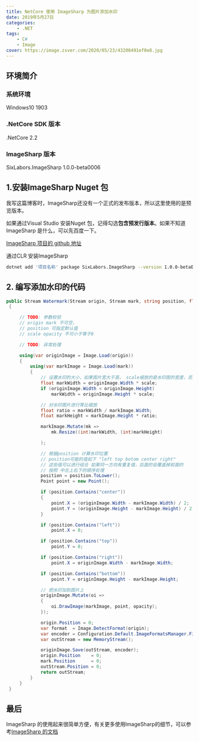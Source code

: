 ```yaml
---
title: NetCore 使用 ImageSharp 为图片添加水印
date: 2019年5月27日
categories:
    - .NET
tags: 
    - C#
    - Image
cover: https://image.zsver.com/2020/05/23/43208491ef0e8.jpg
---
```


## 环境简介

### 系统环境

Windows10 1903

### .NetCore SDK 版本

.NetCore 2.2

### ImageSharp 版本

SixLabors.ImageSharp  1.0.0-beta0006

## 1.安装ImageSharp Nuget 包

我写这篇博客时，ImageSharp还没有一个正式的发布版本，所以这里使用的是预览版本。

如果通过Visual Studio 安装Nuget 包，记得勾选**包含预发行版本**。如果不知道ImageSharp 是什么，可以先百度一下。

[ImageSharp 项目的 github 地址](https://github.com/SixLabors/ImageSharp)

通过CLR 安装ImageSharp

```bash
dotnet add '项目名称' package SixLabors.ImageSharp --version 1.0.0-beta0006
```

## 2. 编写添加水印的代码

```csharp
public Stream Watermark(Stream origin, Stream mark, string position, float scale, float opacity)
 {

     // TODO: 参数校验
     // origin mark 不可空，
     // position 可指定默认值
     // scale opacity 不可小于等于0

     // TODO: 异常处理

     using(var originImage = Image.Load(origin))
     {
         using(var markImage = Image.Load(mark))
         {
             // 设置水印的大小，如果图片宽大于高， scale缩放的是水印图的宽度，否则将应用到高度上
             float markWidth = originImage.Width * scale;
             if (originImage.Width < originImage.Height)
                 markWidth = originImage.Height * scale;

             // 对水印图片进行等比缩放
             float ratio = markWidth / markImage.Width;
             float markHeight = markImage.Height * ratio;

             markImage.Mutate(mk =>
                 mk.Resize((int)markWidth, (int)markHeight)

             );

             // 根据position 计算水印位置  
             // position可能的值如下 "left top botom center right"
             // 这些值可以进行组合 如果同一方向有重复值，后面的会覆盖掉前面的
             // 按照 中左上右下的顺序处理
             position = position.ToLower();
             Point point = new Point();

             if (position.Contains("center"))
             {
                 point.X = (originImage.Width - markImage.Width) / 2;
                 point.Y = (originImage.Height - markImage.Height) / 2;
             }

             if (position.Contains("left"))
                 point.X = 0;

             if (position.Contains("top"))
                 point.Y = 0;

             if (position.Contains("right"))
                 point.X = originImage.Width - markImage.Width;

             if (position.Contains("bottom"))
                 point.Y = originImage.Height - markImage.Height;

             // 把水印加到图片上
             originImage.Mutate(oi =>
             {
                 oi.DrawImage(markImage, point, opacity);
             });

             origin.Position = 0;
             var format  = Image.DetectFormat(origin);
             var encoder = Configuration.Default.ImageFormatsManager.FindEncoder(format);
             var outStream = new MemoryStream();

             originImage.Save(outStream, encoder);
             origin.Position    = 0;
             mark.Position      = 0;
             outStream.Position = 0;
             return outStream;
         }
     }
 }
```

## 最后

ImageSharp 的使用起来很简单方便，有关更多使用ImageSharp的细节，可以参考[ImageSharp 的文档](https://docs.sixlabors.com/articles/ImageSharp/GettingStarted.html)
